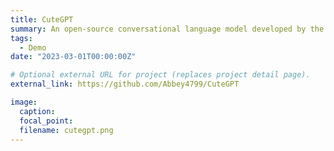 ```yaml
---
title: CuteGPT
summary: An open-source conversational language model developed by the Knowledge Works Research Laboratory at Fudan University.
tags:
  - Demo
date: "2023-03-01T00:00:00Z"

# Optional external URL for project (replaces project detail page).
external_link: https://github.com/Abbey4799/CuteGPT

image:
  caption: 
  focal_point: 
  filename: cutegpt.png
---
```

